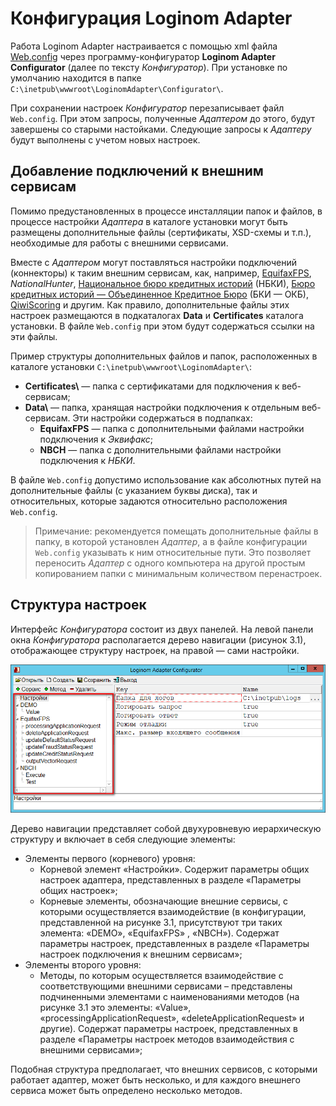# Конфигурация Loginom Adapter

Работа Loginom Adapter настраивается с помощью xml файла [Web.config](https://ru.wikipedia.org/wiki/Web.config) через программу-конфигуратор **Loginom Adapter Configurator** (далее по тексту *Конфигуратор*). При установке по умолчанию находится в папке `C:\inetpub\wwwroot\LoginomAdapter\Configurator\`.

При сохранении настроек *Конфигуратор* перезаписывает файл `Web.config`. При этом запросы, полученные *Адаптером* до этого, будут завершены со старыми настойками. Следующие запросы к *Адаптеру* будут выполнены с учетом новых настроек.

## Добавление подключений к внешним сервисам

Помимо предустановленных в процессе инсталляции папок и файлов, в процессе настройки *Адаптера* в каталоге установки могут быть размещены дополнительные файлы (сертификаты, XSD-схемы и т.п.), необходимые для работы с внешними сервисами.

Вместе с *Адаптером* могут поставляться настройки подключений (коннекторы) к таким внешним сервисам, как, например, [EquifaxFPS](https://www.equifax.ru), *NationalHunter*, [Национальное бюро кредитных историй](https://www.nbki.ru/) (НБКИ), [Бюро кредитных историй — Объединенное Кредитное Бюро](https://bki-okb.ru) (БКИ — ОКБ), [QiwiScoring](https://corp.qiwi.com/business/banks/scoring.action) и другим. Как правило, дополнительные файлы этих настроек размещаются в подкаталогах **Data** и **Certificates** каталога установки. В файле `Web.config` при этом будут содержаться ссылки на эти файлы.

Пример структуры дополнительных файлов и папок, расположенных в каталоге установки `C:\inetpub\wwwroot\LoginomAdapter\`:

* **Certificates\\** — папка с сертификатами для подключения к веб-сервисам;
* **Data\\** — папка, хранящая настройки подключения к отдельным веб-сервисам. Эти настройки содержаться в подпапках:
  * **EquifaxFPS** — папка с дополнительными файлами настройки подключения к *Эквифакс*;
  * **NBCH** — папка с дополнительными файлами настройки подключения к *НБКИ*.

В файле `Web.config` допустимо использование как абсолютных путей на дополнительные файлы (с указанием буквы диска), так и относительных, которые задаются относительно расположения `Web.config`.

> Примечание: рекомендуется помещать дополнительные файлы в папку, в которой установлен *Адаптер*, а в файле конфигурации `Web.config` указывать к ним относительные пути. Это позволяет переносить *Адаптер* с одного компьютера на другой простым копированием папки с минимальным количеством перенастроек.

## Структура настроек

Интерфейс *Конфигуратора* состоит из двух панелей. На левой панели окна *Конфигуратора* располагается дерево навигации (рисунок 3.1), отображающее структуру настроек, на правой — сами настройки.

![Рисунок 3.1 – Дерево навигации настроек](./images/adapter_navigation_tree.png)

Дерево навигации представляет собой двухуровневую иерархическую структуру и включает в себя следующие элементы:

* Элементы первого (корневого) уровня:
  * Корневой элемент «Настройки». Содержит параметры общих настроек адаптера, представленных в разделе «Параметры общих настроек»;
  * Корневые элементы, обозначающие внешние сервисы, с которыми осуществляется взаимодействие (в конфигурации, представленной на рисунке 3.1, присутствуют три таких элемента: «DEMO», «EquifaxFPS» , «NBCH»). Содержат параметры настроек, представленных в разделе «Параметры настроек подключения к внешним сервисам»;
* Элементы второго уровня:
  * Методы, по которым осуществляется взаимодействие с соответствующими внешними сервисами – представлены подчиненными элементами с наименованиями методов (на рисунке 3.1 это элементы: «Value», «processingApplicationRequest», «deleteApplicationRequest» и другие). Содержат параметры настроек, представленных в разделе «Параметры настроек методов взаимодействия с внешними сервисами»;

Подобная структура предполагает, что внешних сервисов, с которыми работает адаптер, может быть несколько, и для каждого внешнего сервиса может быть определено несколько методов.

